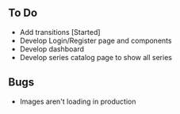 ## To Do

- Add transitions [Started]
- Develop Login/Register page and components
- Develop dashboard
- Develop series catalog page to show all series

## Bugs

- Images aren't loading in production
